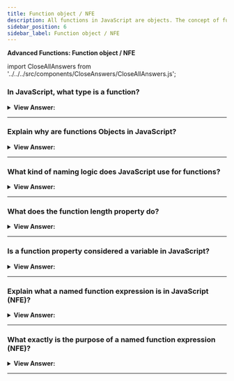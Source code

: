 ```yaml
---
title: Function object / NFE
description: All functions in JavaScript are objects. The concept of functions as callable "action objects" is an excellent approach to thinking about them.
sidebar_position: 6
sidebar_label: Function object / NFE
---
```


**Advanced Functions: Function object / NFE**

import CloseAllAnswers from '../../../src/components/CloseAnswers/CloseAllAnswers.js';

<CloseAllAnswers />

### In JavaScript, what type is a function?

<details>
  <summary><strong>View Answer:</strong></summary>
  <div>
  <div><strong>Interview Response:</strong> All functions in JavaScript are objects. The concept of functions as callable "action objects" is an excellent approach to thinking about them. We can not only invoke them but also treat them as objects. The add/remove properties, pass by reference, and other implementations.
</div>
  </div>
</details>

---

### Explain why are functions Objects in JavaScript?

<details>
  <summary><strong>View Answer:</strong></summary>
  <div>
  <div><strong>Interview Response:</strong> In JavaScript, functions are first-class objects because they can have properties and methods just like any other object. What distinguishes them from other objects is that functions we call them. In brief, they are Function objects.
</div><br />
  <div><strong className="codeExample">Code Example:</strong><br /><br />

  <div></div>

```js
// Functions are callable objects
function sayHi(myName) {
  console.log('Hi, ' + myName);
}

sayHi('JavaScript'); // Call sayHi() returns "Hi"

console.log(sayHi.name); // returns sayHi, using built-in name method.

console.log(sayHi.length); // length = 1, using build length method
```

  </div>
  </div>
</details>

---

### What kind of naming logic does JavaScript use for functions?

<details>
  <summary><strong>View Answer:</strong></summary>
  <div>
  <div><strong>Interview Response:</strong> The function name-assigning logic in JavaScript is smart. It also assigns the correct name to a function even if it gets created without one. It also works if the assignment gets done via a default value. In the specification, this feature is called a "contextual name". If the function does not provide one, then it is figured out from the context of an assignment.
</div><br />
  <div><strong className="codeExample">Code Example:</strong><br /><br />

  <div></div>

```js
// Regular Function
function sayHi() {
  alert('Hi');
}

alert(sayHi.name); // sayHi

// Anonymous Function Expression
let sayHi = function () {
  alert('Hi');
};

alert(sayHi.name); // sayHi (there's a name!)

// Named Function Expression
let sayHi = function saySomething() {
  console.log('Hi');
};

console.log(sayHi.name); // saySomething (there's a name!)

// Object methods have names too:
let user = {
  sayHi() {
    // method
    // ...
  },

  sayBye: function () {
    // method
    // ...
  },
};

alert(user.sayHi.name); // sayHi
alert(user.sayBye.name); // sayBye
```

:::note
You should not confuse this question with a question about how to name a function.
:::

  </div>
  </div>
</details>

---

### What does the function length property do?

<details>
  <summary><strong>View Answer:</strong></summary>
  <div>
  <div><strong>Interview Response:</strong> The function length property returns the number of function parameters (arguments). The function length property does not count rest parameters. The length property sometimes gets used for introspection in functions that operate on other functions.
</div><br />
  <div><strong className="codeExample">Code Example:</strong><br /><br />

  <div></div>

```js
function f1(a) {}
function f2(a, b) {}
function many(a, b, ...more) {}

alert(f1.length); // 1
alert(f2.length); // 2
alert(many.length); // 2, rest parameter not counted
```

  </div>
  </div>
</details>

---

### Is a function property considered a variable in JavaScript?

<details>
  <summary><strong>View Answer:</strong></summary>
  <div>
  <div><strong>Interview Response:</strong> No, A property assigned to a function does not define as a local variable inside it. We can treat a function as an object and store properties in it, but that does not affect its execution, and variables are not properties and vice versa.
</div>
  </div>
</details>

---

### Explain what a named function expression is in JavaScript (NFE)?

<details>
  <summary><strong>View Answer:</strong></summary>
  <div>
  <div><strong>Interview Response:</strong> Named Function Expression, or NFE, is a term for function expressions with a name. The named function acts as a value of the allocated variable, isolating it from the assigned variable. You can call the named function inside the expression, but any attempts to call it outside the function result in an error.
</div><br />
  <div><strong className="codeExample">Code Example:</strong><br /><br />

  <div></div>

```js
let sayHi = function func(who) {
  if (who) {
    alert(`Hello, ${who}`);
  } else {
    func('Guest'); // use func to re-call itself
  }
};

sayHi(); // Hello, Guest

// But this won't work:
func(); // Error, func is not defined (not visible outside of the function)
```

  </div>
  </div>
</details>

---

### What exactly is the purpose of a named function expression (NFE)?

<details>
  <summary><strong>View Answer:</strong></summary>
  <div>
  <div><strong>Interview Response:</strong> There are times when a regular function expression does not meet our needs. A named function expression gives us access to the components of a function even if the reference gets nullified on the primary variable.
</div><br />
  <div><strong className="codeExample">Code Example:</strong><br /><br />

  <div></div>

```js
// Named Function Expression
let sayHi = function func(who) {
  if (who) {
    alert(`Hello, ${who}`);
  } else {
    func('Guest'); // Now all fine
  }
};

let welcome = sayHi;
sayHi = null;

welcome(); // Hello, Guest (nested call works)

// Regular Function Declaration
function sayHi(name) {
  console.log('Hello, ' + name);
}

let welcome = sayHi;
sayHi = null;

welcome('JavaScript'); // Hello, JavaScript
```

:::note
You should note that a regular function declaration gets used to achieve the same result.
:::

  </div>
  </div>
</details>

---
